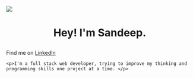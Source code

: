 
<a href="https://github.com/Moonshallow5/readme-typing-svg"> <img src="https://readme-typing-svg.herokuapp.com?lines=I+love+Python.;I+love+Learning.;I+love+Java.;I+love+Programming.&center=true&width=500&height=50"></a>

<h1 align="center">

Hey! I'm Sandeep.
    
</h1>



Find me on [LinkedIn](https://www.linkedin.com/in/sandeep-singh-557510200/)
<!---
Moonshallow5/Moonshallow5 is a ✨ special ✨ repository because its `README.md` (this file) appears on your GitHub profile.
You can click the Preview link to take a look at your changes.
--->




    
    <p>I'm a full stack web developer, trying to improve my thinking and programming skills one project at a time. </p>
